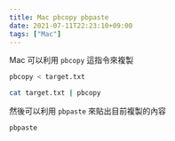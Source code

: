 ```yaml
---
title: Mac pbcopy pbpaste
date: 2021-07-11T22:23:10+09:00
tags: ["Mac"]
---
```

Mac 可以利用 `pbcopy` 這指令來複製

```bash
pbcopy < target.txt
```

```bash
cat target.txt | pbcopy
```

然後可以利用 `pbpaste` 來貼出目前複製的內容

```bash
pbpaste
```
